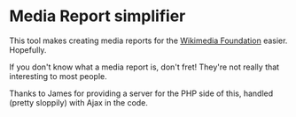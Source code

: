 # Media Report simplifier

This tool makes creating media reports for the [Wikimedia Foundation](https://wikimediafoundation.org/) easier. Hopefully.

If you don't know what a media report is, don't fret! They're not really that interesting to most people.

Thanks to James for providing a server for the PHP side of this, handled (pretty sloppily) with Ajax in the code.
